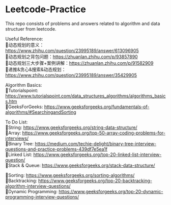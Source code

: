 # Leetcode-Practice

This repo consists of problems and answers related to algorithm and data structuer from leetcode. 

Useful Reference: \
💙动态规划的意义：https://www.zhihu.com/question/23995189/answer/613096905 \
💙动态规划之背包问题：https://zhuanlan.zhihu.com/p/93857890 \
💙动态规划三大步骤+案例讲解：https://zhuanlan.zhihu.com/p/91582909 \
💙递推&贪心&搜索&动态规划：https://www.zhihu.com/question/23995189/answer/35429905

Algorithm Basics: \
🧡Tutorialspoint: https://www.tutorialspoint.com/data_structures_algorithms/algorithms_basics.htm \
🧡GeeksForGeeks: https://www.geeksforgeeks.org/fundamentals-of-algorithms/#SearchingandSorting 

To Do List: \
💚String: https://www.geeksforgeeks.org/string-data-structure/ \
💚Array: https://www.geeksforgeeks.org/top-50-array-coding-problems-for-interviews/ \
💚Binary Tree: https://medium.com/techie-delight/binary-tree-interview-questions-and-practice-problems-439df7e5ea1f \
💚Linked List: https://www.geeksforgeeks.org/top-20-linked-list-interview-question/ \
💚Stack & Queue: https://www.geeksforgeeks.org/stack-data-structure/ 

💚Sorting: https://www.geeksforgeeks.org/sorting-algorithms/ \
💚Backtracking: https://www.geeksforgeeks.org/top-20-backtracking-algorithm-interview-questions/ \
💚Dynamic Programming: https://www.geeksforgeeks.org/top-20-dynamic-programming-interview-questions/ 



